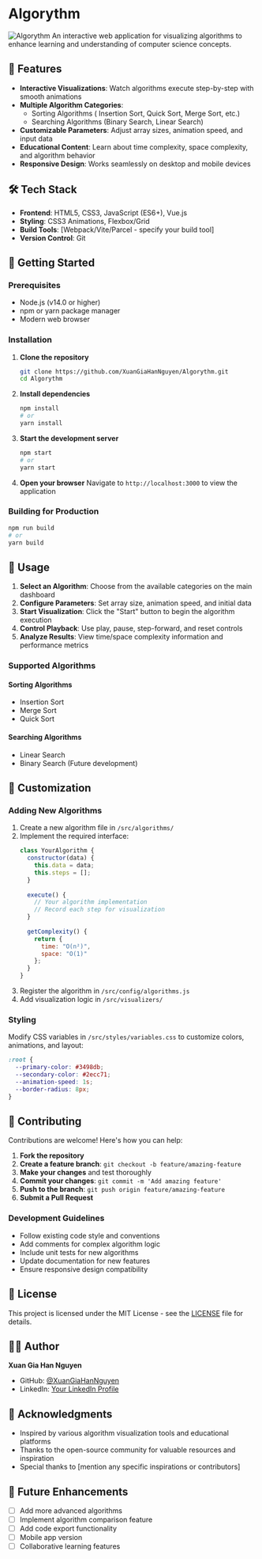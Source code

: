 # Algorythm
![Algorythm](https://github.com/user-attachments/assets/2cfe51bb-1bee-4e9e-968e-02b76672c74f)
An interactive web application for visualizing algorithms to enhance learning and understanding of computer science concepts.

## 🌟 Features

- **Interactive Visualizations**: Watch algorithms execute step-by-step with smooth animations
- **Multiple Algorithm Categories**:
  - Sorting Algorithms ( Insertion Sort, Quick Sort, Merge Sort, etc.)
  - Searching Algorithms (Binary Search, Linear Search)
- **Customizable Parameters**: Adjust array sizes, animation speed, and input data
- **Educational Content**: Learn about time complexity, space complexity, and algorithm behavior
- **Responsive Design**: Works seamlessly on desktop and mobile devices

## 🛠️ Tech Stack

- **Frontend**: HTML5, CSS3, JavaScript (ES6+), Vue.js 
- **Styling**: CSS3 Animations, Flexbox/Grid
- **Build Tools**: [Webpack/Vite/Parcel - specify your build tool]
- **Version Control**: Git

## 🚀 Getting Started

### Prerequisites

- Node.js (v14.0 or higher)
- npm or yarn package manager
- Modern web browser

### Installation

1. **Clone the repository**
   ```bash
   git clone https://github.com/XuanGiaHanNguyen/Algorythm.git
   cd Algorythm
   ```

2. **Install dependencies**
   ```bash
   npm install
   # or
   yarn install
   ```

3. **Start the development server**
   ```bash
   npm start
   # or
   yarn start
   ```

4. **Open your browser**
   Navigate to `http://localhost:3000` to view the application

### Building for Production

```bash
npm run build
# or
yarn build
```

## 📖 Usage

1. **Select an Algorithm**: Choose from the available categories on the main dashboard
2. **Configure Parameters**: Set array size, animation speed, and initial data
3. **Start Visualization**: Click the "Start" button to begin the algorithm execution
4. **Control Playback**: Use play, pause, step-forward, and reset controls
5. **Analyze Results**: View time/space complexity information and performance metrics

### Supported Algorithms

#### Sorting Algorithms
- Insertion Sort
- Merge Sort
- Quick Sort

#### Searching Algorithms
- Linear Search
- Binary Search
  (Future development)

## 🎨 Customization

### Adding New Algorithms

1. Create a new algorithm file in `/src/algorithms/`
2. Implement the required interface:
   ```javascript
   class YourAlgorithm {
     constructor(data) {
       this.data = data;
       this.steps = [];
     }
     
     execute() {
       // Your algorithm implementation
       // Record each step for visualization
     }
     
     getComplexity() {
       return {
         time: "O(n²)",
         space: "O(1)"
       };
     }
   }
   ```
3. Register the algorithm in `/src/config/algorithms.js`
4. Add visualization logic in `/src/visualizers/`

### Styling

Modify CSS variables in `/src/styles/variables.css` to customize colors, animations, and layout:

```css
:root {
  --primary-color: #3498db;
  --secondary-color: #2ecc71;
  --animation-speed: 1s;
  --border-radius: 8px;
}
```

## 🤝 Contributing

Contributions are welcome! Here's how you can help:

1. **Fork the repository**
2. **Create a feature branch**: `git checkout -b feature/amazing-feature`
3. **Make your changes** and test thoroughly
4. **Commit your changes**: `git commit -m 'Add amazing feature'`
5. **Push to the branch**: `git push origin feature/amazing-feature`
6. **Submit a Pull Request**

### Development Guidelines

- Follow existing code style and conventions
- Add comments for complex algorithm logic
- Include unit tests for new algorithms
- Update documentation for new features
- Ensure responsive design compatibility

## 📝 License

This project is licensed under the MIT License - see the [LICENSE](LICENSE) file for details.

## 👨‍💻 Author

**Xuan Gia Han Nguyen**
- GitHub: [@XuanGiaHanNguyen](https://github.com/XuanGiaHanNguyen)
- LinkedIn: [Your LinkedIn Profile](https://www.linkedin.com/in/xuangiahannguyen/)

## 🙏 Acknowledgments

- Inspired by various algorithm visualization tools and educational platforms
- Thanks to the open-source community for valuable resources and inspiration
- Special thanks to [mention any specific inspirations or contributors]

## 🔮 Future Enhancements

- [ ] Add more advanced algorithms
- [ ] Implement algorithm comparison feature
- [ ] Add code export functionality
- [ ] Mobile app version
- [ ] Collaborative learning features
